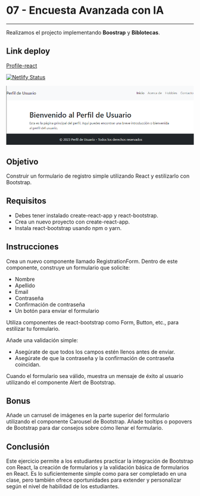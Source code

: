 # 07 - Encuesta Avanzada con IA

***
Realizamos el projecto implementando **Boostrap** y **Biblotecas**.

## Link deploy

[Profile-react](https://07-profile-react-deploy.netlify.app/)

[![Netlify Status](https://api.netlify.com/api/v1/badges/3d3f1433-6e62-402c-b43a-8de301bafac1/deploy-status)](https://app.netlify.com/sites/07-profile-react-deploy/deploys)

![portada](./public/portada.png)

## Objetivo

Construir un formulario de registro simple utilizando React y estilizarlo con Bootstrap.

## Requisitos

* Debes tener instalado create-react-app y react-bootstrap.
* Crea un nuevo proyecto con create-react-app.
* Instala react-bootstrap usando npm o yarn.

## Instrucciones

Crea un nuevo componente llamado RegistrationForm.
Dentro de este componente, construye un formulario que solicite:

* Nombre
* Apellido
* Email
* Contraseña
* Confirmación de contraseña
* Un botón para enviar el formulario

Utiliza componentes de react-bootstrap como Form, Button, etc., para estilizar tu formulario.

Añade una validación simple:

* Asegúrate de que todos los campos estén llenos antes de enviar.
* Asegúrate de que la contraseña y la confirmación de contraseña coincidan.

Cuando el formulario sea válido, muestra un mensaje de éxito al usuario utilizando el componente Alert de Bootstrap.

## Bonus

Añade un carrusel de imágenes en la parte superior del formulario utilizando el componente Carousel de Bootstrap. Añade tooltips o popovers de Bootstrap para dar consejos sobre cómo llenar el formulario.

## Conclusión

Este ejercicio permite a los estudiantes practicar la integración de Bootstrap con React, la creación de formularios y la validación básica de formularios en React. Es lo suficientemente simple como para ser completado en una clase, pero también ofrece oportunidades para extender y personalizar según el nivel de habilidad de los estudiantes.
